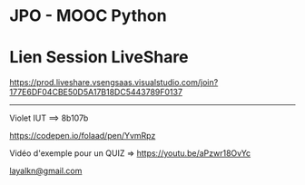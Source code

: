 JPO - MOOC Python
====
Lien Session LiveShare
=
https://prod.liveshare.vsengsaas.visualstudio.com/join?177E6DF04CBE50D5A17B18DC5443789F0137

***

Violet IUT ==> 8b107b

https://codepen.io/folaad/pen/YvmRpz

Vidéo d'exemple pour un QUIZ => https://youtu.be/aPzwr18OvYc

layalkn@gmail.com
